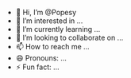 - 👋 Hi, I’m @Popesy
- 👀 I’m interested in ...
- 🌱 I’m currently learning ...
- 💞️ I’m looking to collaborate on ...
- 📫 How to reach me ...
- 😄 Pronouns: ...
- ⚡ Fun fact: ...

<!---
Popesy/Popesy is a ✨ special ✨ repository because its `README.md` (this file) appears on your GitHub profile.
You can click the Preview link to take a look at your changes.
--->
